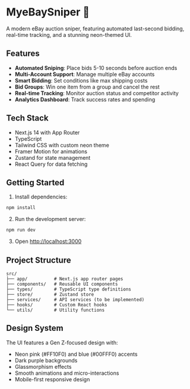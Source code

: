 # MyeBaySniper 🎯

A modern eBay auction sniper, featuring automated last-second bidding, real-time tracking, and a stunning neon-themed UI.

## Features

- **Automated Sniping**: Place bids 5-10 seconds before auction ends
- **Multi-Account Support**: Manage multiple eBay accounts
- **Smart Bidding**: Set conditions like max shipping costs
- **Bid Groups**: Win one item from a group and cancel the rest
- **Real-time Tracking**: Monitor auction status and competitor activity
- **Analytics Dashboard**: Track success rates and spending

## Tech Stack

- Next.js 14 with App Router
- TypeScript
- Tailwind CSS with custom neon theme
- Framer Motion for animations
- Zustand for state management
- React Query for data fetching

## Getting Started

1. Install dependencies:
```bash
npm install
```

2. Run the development server:
```bash
npm run dev
```

3. Open [http://localhost:3000](http://localhost:3000)

## Project Structure

```
src/
├── app/          # Next.js app router pages
├── components/   # Reusable UI components
├── types/        # TypeScript type definitions
├── store/        # Zustand store
├── services/     # API services (to be implemented)
├── hooks/        # Custom React hooks
└── utils/        # Utility functions
```

## Design System

The UI features a Gen Z-focused design with:
- Neon pink (#FF10F0) and blue (#00FFF0) accents
- Dark purple backgrounds
- Glassmorphism effects
- Smooth animations and micro-interactions
- Mobile-first responsive design
